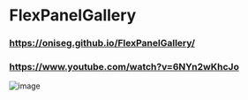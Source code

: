 # FlexPanelGallery

### https://oniseg.github.io/FlexPanelGallery/

### https://www.youtube.com/watch?v=6NYn2wKhcJo

![image](https://github.com/onisEg/FlexPanelGallery/assets/35266228/24683f8a-d85e-4048-a57e-4b0e4ba54120)
